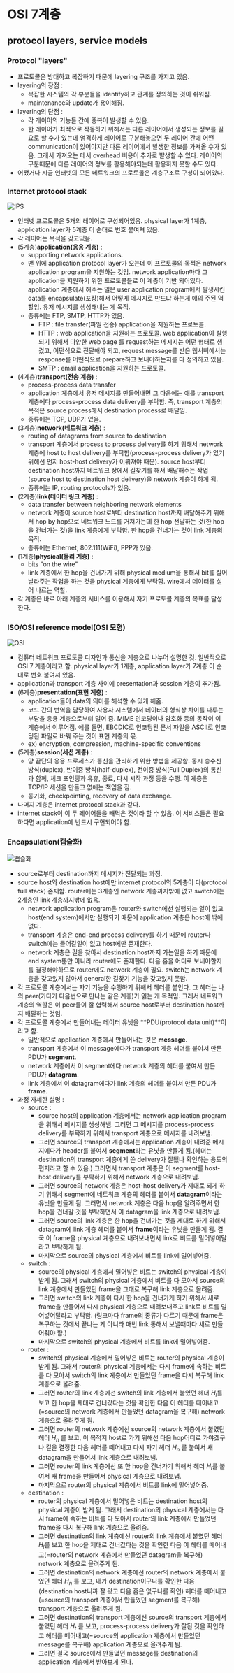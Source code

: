 # OSI 7계층
## protocol layers, service models

### Protocol "layers"

- 프로토콜은 방대하고 복잡하기 때문에 layering 구조를 가지고 있음.
- layering의 장점 :
    - 복잡한 시스템의 각 부분들을 identify하고 관계를 정의하는 것이 쉬워짐.
    - maintenance와 update가 용이해짐.
- layering의 단점 :
    - 각 레이어의 기능들 간에 중복이 발생할 수 있음.
    - 한 레이어가 최적으로 작동하기 위해서는 다른 레이어에서 생성되는 정보를 필요로 할 수가 있는데 엄격하게 레이어로 구분해놓으면 두 레이어 간에 어떤 communication이 있어야지만 다른 레이어에서 발생한 정보를 가져올 수가 있음. 그래서 가져오는 데서 overhead 비용이 추가로 발생할 수 있다. 레이어의 구분때문에 다른 레이어의 정보를 활용해야되는데 활용하지 못할 수도 있다.
- 어쨌거나 지금 인터넷의 모든 네트워크의 프로토콜은 계층구조로 구성이 되어있다.

### Internet protocol stack

![IPS](./img/[네트워크]IPS.png)

- 인터넷 프로토콜은 5개의 레이어로 구성되어있음. physical layer가 1계층, application layer가 5계층 이 순대로 번호 붙여져 있음.
- 각 레이어는 목적을 갖고있음.
- (5계층)**application(응용 계층)** :
    - supporting network applications.
    - 맨 위에 application protocol layer가 오는데 이 프로토콜의 목적은 network application program을 지원하는 것임. network application마다 그 application을 지원하기 위한 프로토콜들로 이 계층이 기반 되어있다. application 계층에서 해주는 일은 user application program에서 발생시킨 data를 encapsulate(포장)해서 어떻게 메시지로 만드냐 하는게 얘의 주된 역할임. 유저 메시지를 생성해내는 게 목적.
    - 종류에는 FTP, SMTP, HTTP가 있음.
        - FTP : file transfer(파일 전송) application을 지원하는 프로토콜.
        - HTTP : web application을 지원하는 프로토콜. web application이 실행되기 위해서 다양한 web page 를 request하는 메시지는 어떤 형태로 생겼고, 어떤식으로 전달해야 되고, request message를 받은 웹서버에서는 response를 어떤식으로 prepare하고 보내야하는지를 다 정의하고 있음.
        - SMTP : email application을 지원하는 프로토콜.
- (4계층)**transport(전송 계층)** :
    - process-process data transfer
    - application 계층에서 유저 메시지를 만들어내면 그 다음에는 얘를 transport 계층에다 process-process data delivery를 부탁함. 즉, transport 계층의 목적은 source process에서 destination process로 배달임.
    - 종류에는 TCP, UDP가 있음.
- (3계층)**network(네트워크 계층)** :
    - routing of datagrams from source to destination
    - transport 계층에서 process to process delivery를 하기 위해서 network 계층에 host to host delivery를 부탁함(process-process delivery가 있기 위해선 먼저 host-host delivery가 이뤄져야 때문). source host부터 destination host까지 네트워크 상에서 길찾기를 해서 배달해주는 작업(source host to destination host delivery)을 network 계층이 하게 됨.
    - 종류에는 IP, routing protocols가 있음.
- (2계층)**link(데이터 링크 계층)** :
    - data transfer between neighboring network elements
    - network 계층이 source host로부터 destination host까지 배달해주기 위해서 hop by hop으로 네트워크 노드를 거쳐가는데 한 hop 전달하는 것(한 hop을 건너가는 것)을 link 계층에게 부탁함. 한 hop을 건너가는 것이 link 계층의 목적.
    - 종류에는 Ethernet, 802.111(WiFi), PPP가 있음.
- (1계층)**physical(물리 계층)** :
    - bits "on the wire"
    - link 계층에서 한 hop을 건너가기 위해 physical medium을 통해서 bit를 실어날라주는 작업을 하는 것을 physical 계층에게 부탁함. wire에서 데이터를 실어 나르는 역할.
- 각 계층은 바로 아래 계층의 서비스를 이용해서 자기 프로토콜 계층의 목표를 달성한다.

### ISO/OSI reference model(OSI 모형)

![OSI](./img/[네트워크]OSI_모형.png)

- 컴퓨터 네트워크 프로토콜 디자인과 통신을 계층으로 나누어 설명한 것. 일반적으로 OSI 7 계층이라고 함. physical layer가 1계층, application layer가 7계층 이 순대로 번호 붙여져 있음.
- application과 transport 계층 사이에 presentation과 session 계층이 추가됨.
- (6계층)**presentation(표현 계층)** :
    - application들이 data의 의미를 해석할 수 있게 해줌.
    - 코드 간의 번역을 담당하여 사용자 시스템에서 데이터의 형식상 차이를 다루는 부담을 응용 계층으로부터 덜어 줌. MIME 인코딩이나 암호화 등의 동작이 이 계층에서 이루어짐. 예를 들면, EBCDIC로 인코딩된 문서 파일을 ASCII로 인코딩된 파일로 바꿔 주는 것이 표현 계층의 몫.
    - ex) encryption, compression, machine-specific conventions
- (5계층)**session(세션 계층)** :
    - 양 끝단의 응용 프로세스가 통신을 관리하기 위한 방법을 제공함. 동시 송수신 방식(duplex), 반이중 방식(half-duplex), 전이중 방식(Full Duplex)의 통신과 함께, 체크 포인팅과 유휴, 종료, 다시 시작 과정 등을 수행. 이 계층은 TCP/IP 세션을 만들고 없애는 책임을 짐.
    - 동기화, checkpointing, recovery of data exchange.
- 나머지 계층은 internet protocol stack과 같다.
- internet stack이 이 두 레이어들을 빼먹은 것이라 할 수 있음. 이 서비스들은 필요하다면 application에 반드시 구현되어야 함.

### Encapsulation(캡슐화)

![캡슐화](./img/[네트워크]encapsulation.png)

- source로부터 destination까지 메시지가 전달되는 과정.
- source host와 destination host에만 internet protocol의 5계층이 다(protocol full stack) 존재함. router에는 3계층인 network 계층까지밖에 없고 switch에는 2계층인 link 계층까지밖에 없음.
    - network application program은 router와 switch에선 실행되는 일이 없고 host(end system)에서만 실행되기 때문에 application 계층은 host에 밖에 없다.
    - transport 계층은 end-end process delivery를 하기 때문에 router나 switch에는 들어갈일이 없고 host에만 존재한다.
    - network 계층은 길을 찾아서 destination host까지 가는일을 하기 때문에 end system뿐만 아니라 router에도 존재한다. 다음 홉을 어디로 보내야할지를 결정해야하므로 router에도 network 계층이 필요. switch는 network 계층을 갖고있지 않아서 general한 길찾기 기능을 갖고있지 못함.
- 각 프로토콜 계층에서는 자기 기능을 수행하기 위해서 헤더를 붙인다. 그 헤더는 나의 peer(가다가 다음번으로 만나는 같은 계층)가 읽는 게 목적임. 그래서 네트워크 계층의 역할은 이 peer들이 잘 협력해서 source host로부터 destination host까지 배달하는 것임.
- 각 프로토콜 계층에서 만들어내는 데이터 유닛을 **PDU(protocol data unit)**이라고 함.
    - 일반적으로 application 계층에서 만들어내는 것은 **message**.
    - transport 계층에서 이 message에다가 transport 계층 헤더를 붙여서 만든 PDU가 **segment**.
    - network 계층에서 이 segment에다 network 계층의 헤더를 붙여서 만든 PDU가 **datagram**.
    - link 계층에서 이 datagram에다가 link 계층의 헤더를 붙여서 만든 PDU가 **frame**.
- 과정 자세한 설명 :
    - source :
        - source host의 application 계층에서는 network application program을 위해서 메시지를 생성해냄. 그러면 그 메시지를 process-process delivery를 부탁하기 위해서 transport 계층으로 메시지를 내려보냄.
        - 그러면 source의 transport 계층에서는 application 계층이 내려준 메시지에다가 header를 붙여서 **segment**라는 유닛을 만들게 됨.(헤더는 destination의 transport 계층에게 쓴 delivery가 잘됐나 확인하는 용도의 편지라고 할 수 있음.) 그러면서 transport 계층은 이 segment를 host-host delivery를 부탁하기 위해서 network 계층으로 내려보냄.
        - 그러면 source의 network 계층은 host-host delivery가 제대로 되게 하기 위해서 segment에 네트워크 계층의 헤더를 붙여서 **datagram**이라는 유닛을 만들게 됨. 그러면서 network 계층은 다음 hop을 알려주면서 한 hop을 건너갈 것을 부탁하면서 이 datagram을 link 계층으로 내려보냄.
        - 그러면 source의 link 계층은 한 hop을 건너가는 것을 제대로 하기 위해서 datagram에 link 계층 헤더를 붙여서 **frame**이라는 유닛을 만들게 됨. 결국 이 frame을 physical 계층으로 내려보내면서 link로 비트를 밀어넣어달라고 부탁하게 됨.
        - 마지막으로 source의 physical 계층에서 비트를 link에 밀어넣어줌.
    - switch :
        - source의 physical 계층에서 밀어넣은 비트는 switch의 physical 계층이 받게 됨. 그래서 switch의 physical 계층에서 비트를 다 모아서 source의 link 계층에서 만들었던 frame을 그대로 복구해 link 계층으로 올려줌.
        - 그러면 switch의 link 계층이 다시 한 hop을 건너가게 하기 위해서 새로 frame을 만들어서 다시 physical 계층으로 내려보내주고 link로 비트를 밀어넣어달라고 부탁함. (링크마다 frame의 종류가 다르기 때문에 frame은 복구하는 것에서 끝나는 게 아니라 매번 link 통해서 보낼때마다 새로 만들어줘야 함.)
        - 마지막으로 switch의 physical 계층에서 비트를 link에 밀어넣어줌.
    - router :
        - switch의 physical 계층에서 밀어넣은 비트는 router의 physical 계층이 받게 됨. 그래서 router의 physical 계층에서는 다시 frame에 속하는 비트를 다 모아서 switch의 link 계층에서 만들었던 frame을 다시 복구해 link 계층으로 올려줌.
        - 그러면 router의 link 계층에선 switch의 link 계층에서 붙였던 헤더 $H_l$를 보고 한 hop을 제대로 건너갔다는 것을 확인한 다음 이 헤더를 떼어내고 (=source의 network 계층에서 만들었던 datagram을 복구해) network 계층으로 올려주게 됨.
        - 그러면 router의 network 계층에선 source의 network 계층에서 붙였던 헤더 $H_n$ 를 보고, 이 목적지 host로 가기 위해선 다음 hop어디로 가야겠구나 길을 결정한 다음 헤더를 떼어내고 다시 자기 헤더 $H_n$ 를 붙여서 새 datagram을 만들어서 link 계층으로 내려보냄.
        - 그러면 router의 link 계층에선 또 한 hop을 건너가기 위해서 헤더 $H_l$를 붙여서 새 frame을 만들어서 physical 계층으로 내려보냄.
        - 마지막으로 router의 physical 계층에서 비트를 link에 밀어넣어줌.
    - destination :
        - router의 physical 계층에서 밀어넣은 비트는 destination host의 physical 계층이 받게 됨. 그래서 destination의 physical 계층에서는 다시 frame에 속하는 비트를 다 모아서 router의 link 계층에서 만들었던 frame을 다시 복구해 link 계층으로 올려줌.
        - 그러면 destination의 link 계층에선 router의 link 계층에서 붙였던 헤더 $H_l$를 보고 한 hop을 제대로 건너갔다는 것을 확인한 다음 이 헤더를 떼어내고(=router의 network 계층에서 만들었던 datagram을 복구해) network 계층으로 올려주게 됨.
        - 그러면 destination의 network 계층에선 router의 network 계층에서 붙였던 헤더 $H_n$ 를 보고, 내가 destination이구나를 확인한 다음(destination host니까 잘 왔고 다음 홉은 없구나를 확인) 헤더를 떼어내고(=source의 transport 계층에서 만들었던 segment를 복구해) transport 계층으로 올려주게 됨.
        - 그러면 destination의 transport 계층에선 source의 transport 계층에서 붙였던 헤더 $H_t$ 를 보고, process-process delivery가 잘된 것을 확인하고 헤더를 떼어내고(=source의 application 계층에서 만들었던 message를 복구해) application 계층으로 올려주게 됨.
        - 그러면 결국 source에서 만들었던 message를 destination의 application 계층에서 받아보게 된다.
